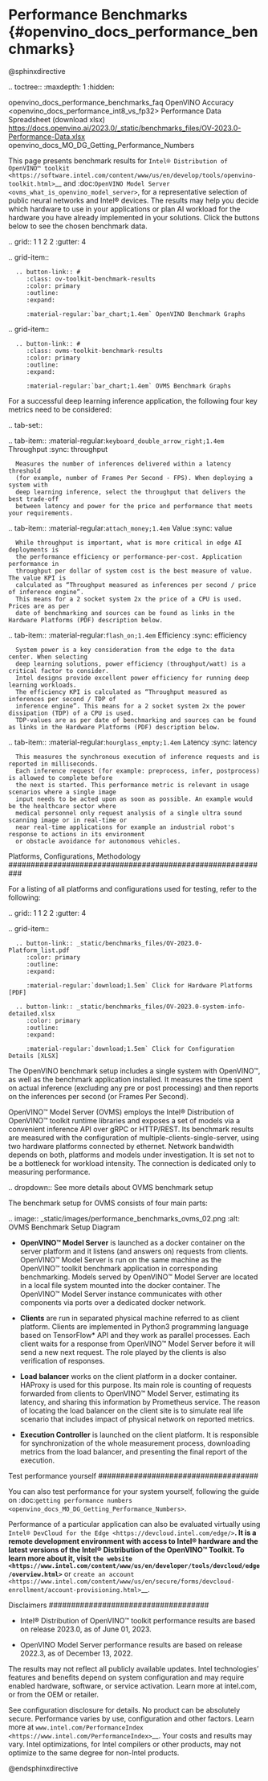 # Performance Benchmarks {#openvino_docs_performance_benchmarks}

@sphinxdirective

.. toctree::
   :maxdepth: 1
   :hidden:

   openvino_docs_performance_benchmarks_faq
   OpenVINO Accuracy <openvino_docs_performance_int8_vs_fp32>
   Performance Data Spreadsheet (download xlsx) <https://docs.openvino.ai/2023.0/_static/benchmarks_files/OV-2023.0-Performance-Data.xlsx> 
   openvino_docs_MO_DG_Getting_Performance_Numbers


This page presents benchmark results for `Intel® Distribution of OpenVINO™ toolkit <https://software.intel.com/content/www/us/en/develop/tools/openvino-toolkit.html>`__ 
and :doc:`OpenVINO Model Server <ovms_what_is_openvino_model_server>`, for a representative selection of public neural networks and Intel® devices.
The results may help you decide which hardware to use in your applications or plan AI workload for the hardware you have already implemented in your solutions. 
Click the buttons below to see the chosen benchmark data.

.. grid:: 1 1 2 2
   :gutter: 4

   .. grid-item::

      .. button-link:: #
         :class: ov-toolkit-benchmark-results
         :color: primary
         :outline:
         :expand:

         :material-regular:`bar_chart;1.4em` OpenVINO Benchmark Graphs

   .. grid-item::

      .. button-link:: #
         :class: ovms-toolkit-benchmark-results
         :color: primary
         :outline:
         :expand:
   
         :material-regular:`bar_chart;1.4em` OVMS Benchmark Graphs


For a successful deep learning inference application, the following four key metrics need to be considered: 

.. tab-set::

   .. tab-item:: :material-regular:`keyboard_double_arrow_right;1.4em` Throughput
      :sync: throughput

      Measures the number of inferences delivered within a latency threshold 
      (for example, number of Frames Per Second - FPS). When deploying a system with 
      deep learning inference, select the throughput that delivers the best trade-off 
      between latency and power for the price and performance that meets your requirements.

   .. tab-item:: :material-regular:`attach_money;1.4em` Value
      :sync: value

      While throughput is important, what is more critical in edge AI deployments is 
      the performance efficiency or performance-per-cost. Application performance in 
      throughput per dollar of system cost is the best measure of value. The value KPI is 
      calculated as “Throughput measured as inferences per second / price of inference engine”. 
      This means for a 2 socket system 2x the price of a CPU is used. Prices are as per 
      date of benchmarking and sources can be found as links in the Hardware Platforms (PDF) description below.

   .. tab-item:: :material-regular:`flash_on;1.4em` Efficiency
      :sync: efficiency

      System power is a key consideration from the edge to the data center. When selecting 
      deep learning solutions, power efficiency (throughput/watt) is a critical factor to consider. 
      Intel designs provide excellent power efficiency for running deep learning workloads. 
      The efficiency KPI is calculated as “Throughput measured as inferences per second / TDP of 
      inference engine”. This means for a 2 socket system 2x the power dissipation (TDP) of a CPU is used. 
      TDP-values are as per date of benchmarking and sources can be found as links in the Hardware Platforms (PDF) description below.

   .. tab-item:: :material-regular:`hourglass_empty;1.4em` Latency
      :sync: latency

      This measures the synchronous execution of inference requests and is reported in milliseconds. 
      Each inference request (for example: preprocess, infer, postprocess) is allowed to complete before 
      the next is started. This performance metric is relevant in usage scenarios where a single image 
      input needs to be acted upon as soon as possible. An example would be the healthcare sector where 
      medical personnel only request analysis of a single ultra sound scanning image or in real-time or 
      near real-time applications for example an industrial robot's response to actions in its environment 
      or obstacle avoidance for autonomous vehicles.


Platforms, Configurations, Methodology
###########################################################

For a listing of all platforms and configurations used for testing, refer to the following:

.. grid:: 1 1 2 2
   :gutter: 4

   .. grid-item::

      .. button-link:: _static/benchmarks_files/OV-2023.0-Platform_list.pdf
         :color: primary
         :outline:
         :expand:

         :material-regular:`download;1.5em` Click for Hardware Platforms [PDF]
      
      .. button-link:: _static/benchmarks_files/OV-2023.0-system-info-detailed.xlsx
         :color: primary
         :outline:
         :expand:
         
         :material-regular:`download;1.5em` Click for Configuration Details [XLSX]


The OpenVINO benchmark setup includes a single system with OpenVINO™, as well as the benchmark application installed.
It measures the time spent on actual inference (excluding any pre or post processing) and then reports on the inferences 
per second (or Frames Per Second). 

OpenVINO™ Model Server (OVMS) employs the Intel® Distribution of OpenVINO™ toolkit runtime libraries and exposes a set of 
models via a convenient inference API over gRPC or HTTP/REST. Its benchmark results are measured with the configuration of
multiple-clients-single-server, using two hardware platforms connected by ethernet. Network bandwidth depends on both, platforms 
and models under investigation. It is set not to be a bottleneck for workload intensity. The connection is dedicated 
only to measuring performance. 

.. dropdown:: See more details about OVMS benchmark setup

   The benchmark setup for OVMS consists of four main parts:
   
   .. image:: _static/images/performance_benchmarks_ovms_02.png
      :alt: OVMS Benchmark Setup Diagram

   * **OpenVINO™ Model Server** is launched as a docker container on the server platform and it listens (and answers on) 
     requests from clients. OpenVINO™ Model Server is run on the same machine as the OpenVINO™ toolkit benchmark application 
     in corresponding benchmarking. Models served by OpenVINO™ Model Server are located in a local file system mounted into 
     the docker container. The OpenVINO™ Model Server instance communicates with other components via ports over a dedicated docker network.
   
   * **Clients** are run in separated physical machine referred to as client platform. Clients are implemented in Python3 
     programming language based on TensorFlow* API and they work as parallel processes. Each client waits for a response from OpenVINO™ 
     Model Server before it will send a new next request. The role played by the clients is also verification of responses.
   
   * **Load balancer** works on the client platform in a docker container. HAProxy is used for this purpose. Its main role is 
     counting of requests forwarded from clients to OpenVINO™ Model Server, estimating its latency, and sharing this information by 
     Prometheus service. The reason of locating the load balancer on the client site is to simulate real life scenario that includes 
     impact of physical network on reported metrics.
   
   * **Execution Controller** is launched on the client platform. It is responsible for synchronization of the whole measurement process, 
     downloading metrics from the load balancer, and presenting the final report of the execution.



Test performance yourself
####################################

You can also test performance for your system yourself, following the guide on :doc:`getting performance numbers <openvino_docs_MO_DG_Getting_Performance_Numbers>`.

Performance of a particular application can also be evaluated virtually using `Intel® DevCloud for the Edge <https://devcloud.intel.com/edge/>`__. 
It is a remote development environment with access to Intel® hardware and the latest versions of the Intel® Distribution of the OpenVINO™ Toolkit. 
To learn more about it, visit `the website <https://www.intel.com/content/www/us/en/developer/tools/devcloud/edge/overview.html>`__ 
or `create an account <https://www.intel.com/content/www/us/en/secure/forms/devcloud-enrollment/account-provisioning.html>`__.



Disclaimers
####################################

* Intel® Distribution of OpenVINO™ toolkit performance results are based on release 2023.0, as of June 01, 2023.

* OpenVINO Model Server performance results are based on release 2022.3, as of December 13, 2022.

The results may not reflect all publicly available updates. Intel technologies’ features and benefits depend on system configuration 
and may require enabled hardware, software, or service activation. Learn more at intel.com, or from the OEM or retailer. 

See configuration disclosure for details. No product can be absolutely secure.
Performance varies by use, configuration and other factors. Learn more at `www.intel.com/PerformanceIndex <https://www.intel.com/PerformanceIndex>`__.
Your costs and results may vary.
Intel optimizations, for Intel compilers or other products, may not optimize to the same degree for non-Intel products.


@endsphinxdirective

